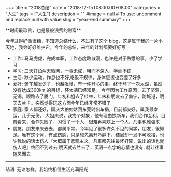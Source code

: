 +++
title = "2018总结"
date = "2018-12-15T08:00:00+08:00"
categories = "人生"
tags = ["人生"]
description = ""
#image = null  # To use: uncomment and replace null with value
slug = "year-end summary"
+++

<p class="description"></p>
**时间最珍贵，也是最被浪费的财富**

今年过得好像很糟，不知道总结什么，不过有了这个 blog，这是属于我的一片小天地，我会好好维护它，今年的总结，来年的计划都要好好写
<!-- more -->
- 工作: 马马虎虎，完成本职，工作态度略散漫，也许是对于熟悉的事，少了学习
- 学习: 三天打鱼两天晒网，一事无成，粗而不深入，学而不练
- 生活: 缺少运动，作息也不好,吃饭不规律，身体应该也变差了好多
- 爱好: 骑车越发少了，也越发慢，有一件开心的事，终于环了一次太湖，虽然没有达成300km 的目标，环太湖已经知足。 今年因为工作原因，去了济源，无锡，顺路去了厦门，年初和姐去了桂林，年末和朋友去了南宁，防城港，明天去兰卡。突然觉得玩这方面今年已经非常不错了
- 家庭: 家人都还好，国庆大伯姑姑回东莞时出车祸，目前都安好，属我最幸运，几乎无伤。 大姐夫说，我找个对象，他有理由换新车，我们合作互利，目前看来，合作失败了，习惯了一个人，很难再喜欢上一个人，凡事也难强求
- 朋友，朋友来来去去，都属平常，今年见了很多许久不见的同学，朋友，很知足。唯有这个月，有点伤感，只是想先离开冷静下，结局却一发不可收拾，也许我说的话太伤人『大概属于悲观主义，凡事都先往最坏打算，说出的话也就伤人吧』终回不到过去
明天就去兰卡了，英语一点学的心情也没有, 就让往事随风而去


---
结语: 无论怎样，我始终相信生活充满阳光

